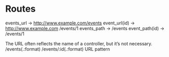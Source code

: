 # Routes


events_url -> http://www.example.com/events
event_url(id) -> http://www.example.com /events/1
events_path -> /events
event_path(id) -> /events/1

The URL often reflects the name of a controller, but it’s not necessary.
/events(.:format) /events/:id(.:format)
URL pattern
